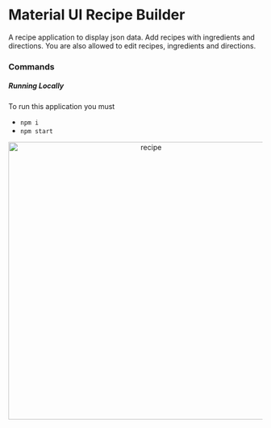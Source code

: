 # Material UI Recipe Builder

A recipe application to display json data. Add recipes with ingredients and directions. You are also allowed to edit recipes, ingredients and directions.

### Commands

##### Running Locally

To run this application you must

- `npm i`
- `npm start`

<p align="center">
    <img alt="recipe" src="https://snowpanther.s3.amazonaws.com/uploads%2F6e0a6e20-7b8b-11eb-93ee-8f77a80b84fa.jpg" width="550">
</p>

```

```

